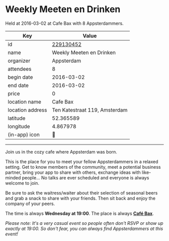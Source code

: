 # Weekly Meeten en Drinken
Held at 2016-03-02 at Cafe Bax with 8 Appsterdammers.
        
|Key|Value
|---|---|
|id|[229130452](https://www.meetup.com/appsterdam/events/229130452/)|
|name|Weekly Meeten en Drinken|
|organizer|Appsterdam|
|attendees|8|
|begin date|2016-03-02|
|end date|2016-03-02|
|price|0|
|location name|Cafe Bax|
|location address|Ten Katestraat 119, Amsterdam|
|latitude|52.365589|
|longitude|4.867978|
|(in-app) icon|🍺|

---

Join us in the cozy cafe where Appsterdam was born.

This is the place for you to meet your fellow Appsterdammers in a relaxed setting. Get to know members of the community, meet a potential business partner, bring your app to share with others, exchange ideas with like-minded people... No talks are ever scheduled and everyone is always welcome to join.

Be sure to ask the waitress/waiter about their selection of seasonal beers and grab a snack to share with your friends. Then sit back and enjoy the company of your peers.

The time is always **Wednesday at 19:00**. The place is always **[Café Bax](http://www.cafebax.nl/)**.

*Please note: It's a very casual event so people often don't RSVP or show up exactly at 19:00. So don't fear, you can *always* find Appsterdammers at this event!*


